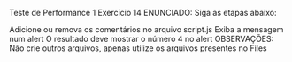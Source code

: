 Teste de Performance 1
Exercício 14
ENUNCIADO:
Siga as etapas abaixo:

Adicione ou remova os comentários no arquivo script.js
Exiba a mensagem num alert
O resultado deve mostrar o número 4 no alert
OBSERVAÇÕES:
Não crie outros arquivos, apenas utilize os arquivos presentes no Files